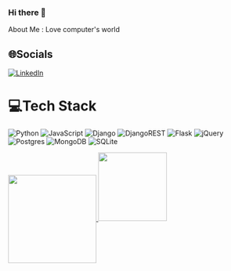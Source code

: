 ### Hi there 👋

<!--
**roya-sariri/roya-sariri** is a ✨ _special_ ✨ repository because its `README.md` (this file) appears on your GitHub profile.

Here are some ideas to get you started:

- 🔭 I’m currently working on ...
- 🌱 I’m currently learning ...
- 👯 I’m looking to collaborate on ...
- 🤔 I’m looking for help with ...
- 💬 Ask me about ...
- 📫 How to reach me: ...
- 😄 Pronouns: ...
- ⚡ Fun fact: ...
-->

About Me :
Love computer's world

## 🌐Socials
[![LinkedIn](https://img.shields.io/badge/LinkedIn-%230077B5.svg?logo=linkedin&logoColor=white)](https://linkedin.com/in/roya-sariri-9bb76917a/) 

# 💻Tech Stack
![Python](https://img.shields.io/badge/python-3670A0?style=for-the-badge&logo=python&logoColor=ffdd54)
![JavaScript](https://img.shields.io/badge/javascript-%23323330.svg?style=for-the-badge&logo=javascript&logoColor=%23F7DF1E)
![Django](https://img.shields.io/badge/django-%23092E20.svg?style=for-the-badge&logo=django&logoColor=white)
![DjangoREST](https://img.shields.io/badge/DJANGO-REST-ff1709?style=for-the-badge&logo=django&logoColor=white&color=ff1709&labelColor=gray)
![Flask](https://img.shields.io/badge/flask-%23000.svg?style=for-the-badge&logo=flask&logoColor=white)
![jQuery](https://img.shields.io/badge/jquery-%230769AD.svg?style=for-the-badge&logo=jquery&logoColor=white)
![Postgres](https://img.shields.io/badge/postgres-%23316192.svg?style=for-the-badge&logo=postgresql&logoColor=white)
![MongoDB](https://img.shields.io/badge/MongoDB-%234ea94b.svg?style=for-the-badge&logo=mongodb&logoColor=white)
![SQLite](https://img.shields.io/badge/sqlite-%2307405e.svg?style=for-the-badge&logo=sqlite&logoColor=white)


<a href="https://github.com/roya-sariri">
<img align="center" height="180em" src="https://github-readme-stats.vercel.app/api?username=roya-sariri&show_icons=true&count_private=true&include_all_commits=true&theme=dark" />
<img height="140em" src="https://github-readme-stats.vercel.app/api/top-langs/?username=roya-sariri&layout=compact&langs_count=7&theme=dark"/>
</a>
